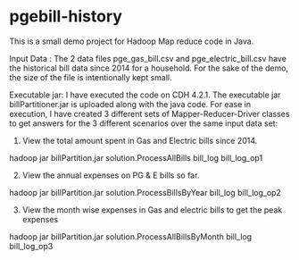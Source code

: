 # pgebill-history
This is a small demo project for Hadoop Map reduce code in Java.

Input Data : The 2 data files pge_gas_bill.csv and pge_electric_bill.csv have the historical bill data since 2014 for a household. For the sake of the demo, the size of the file is intentionally kept small.

Executable jar: I have executed the code on CDH 4.2.1. The executable jar billPartitioner.jar is uploaded along with the java code.
For ease in execution, I have created 3 different sets of Mapper-Reducer-Driver classes to get answers for the 3 different scenarios over the same input data set:

1. View the total amount spent in Gas and Electric bills since 2014. 

  hadoop jar billPartition.jar solution.ProcessAllBills bill_log bill_log_op1

2. View the annual expenses on PG & E bills so far.

  hadoop jar billPartition.jar solution.ProcessBillsByYear bill_log bill_log_op2

3. View the month wise expenses in Gas and electric bills to get the peak expenses

  hadoop jar billPartition.jar solution.ProcessAllBillsByMonth bill_log bill_log_op3
  








